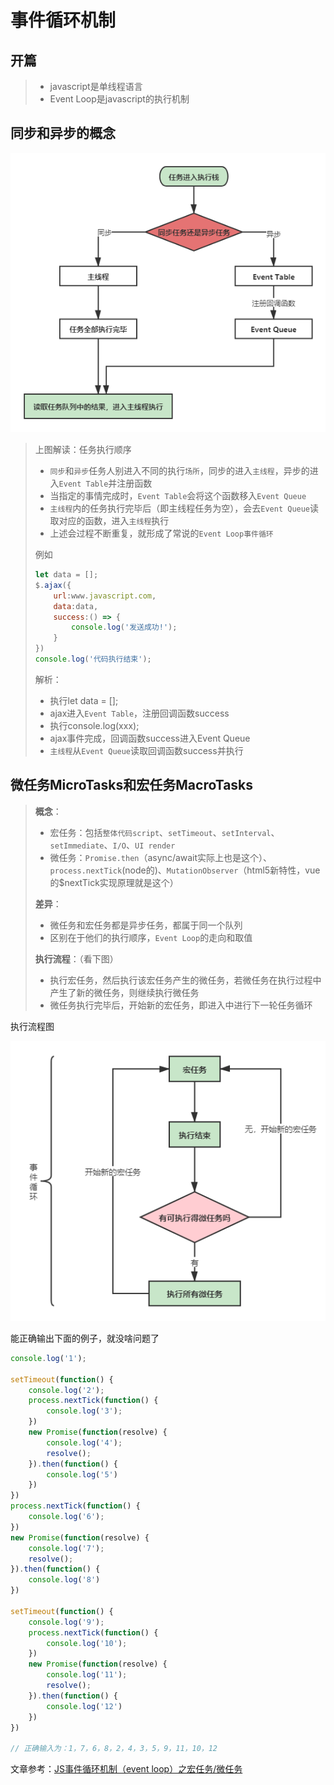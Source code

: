 # 事件循环机制

## 开篇

> * javascript是单线程语言
> * Event Loop是javascript的执行机制

## 同步和异步的概念

![avatar](./img/task1.png)

> 上图解读：任务执行顺序
>
> * `同步`和`异步`任务人别进入不同的执行`场所`，同步的进入`主线程`，异步的进入`Event Table`并注册函数
> * 当指定的事情完成时，`Event Table`会将这个函数移入`Event Queue`
> * `主线程`内的任务执行完毕后（即主线程任务为空），会去`Event Queue`读取对应的函数，进入`主线程`执行
> * 上述会过程不断重复，就形成了常说的`Event Loop事件循环`
>
> 例如
>
> ```javascript
> let data = [];
> $.ajax({
>     url:www.javascript.com,
>     data:data,
>     success:() => {
>         console.log('发送成功!');
>     }
> })
> console.log('代码执行结束');
> ```
> 解析：
>
> * 执行let data = [];
> * ajax进入`Event Table`，注册回调函数success
> * 执行console.log(xxx);
> * ajax事件完成，回调函数success进入Event Queue
> * `主线程`从`Event Queue`读取回调函数success并执行

## 微任务MicroTasks和宏任务MacroTasks

> __概念__：
>
> * 宏任务：包括`整体代码script`、`setTimeout`、`setInterval`、`setImmediate`、`I/O`、`UI render`
> * 微任务：`Promise.then`（async/await实际上也是这个）、`process.nextTick`(node的)、`MutationObserver`（html5新特性，vue的$nextTick实现原理就是这个）
>
> __差异__：
>
> * 微任务和宏任务都是异步任务，都属于同一个队列
> * 区别在于他们的执行顺序，`Event Loop`的走向和取值
>
> __执行流程__：（看下图）
>
> * 执行宏任务，然后执行该宏任务产生的微任务，若微任务在执行过程中产生了新的微任务，则继续执行微任务
> * 微任务执行完毕后，开始新的宏任务，即进入中进行下一轮任务循环

执行流程图

![avatar](./img/task2.png)

能正确输出下面的例子，就没啥问题了

```javascript
console.log('1');

setTimeout(function() {
    console.log('2');
    process.nextTick(function() {
        console.log('3');
    })
    new Promise(function(resolve) {
        console.log('4');
        resolve();
    }).then(function() {
        console.log('5')
    })
})
process.nextTick(function() {
    console.log('6');
})
new Promise(function(resolve) {
    console.log('7');
    resolve();
}).then(function() {
    console.log('8')
})

setTimeout(function() {
    console.log('9');
    process.nextTick(function() {
        console.log('10');
    })
    new Promise(function(resolve) {
        console.log('11');
        resolve();
    }).then(function() {
        console.log('12')
    })
})

// 正确输入为：1，7，6，8，2，4，3，5，9，11，10，12
```





文章参考：[JS事件循环机制（event loop）之宏任务/微任务](https://juejin.cn/post/6844903638238756878#heading-0)